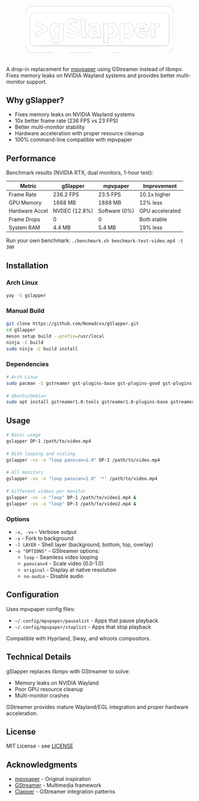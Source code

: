 <div align="center">
  <img src="gSlapper.png" alt="gSlapper Logo" width="400"/>
</div>

<br>

A drop-in replacement for [mpvpaper](https://github.com/GhostNaN/mpvpaper) using GStreamer instead of libmpv. Fixes memory leaks on NVIDIA Wayland systems and provides better multi-monitor support.

## Why gSlapper?

- Fixes memory leaks on NVIDIA Wayland systems
- 10x better frame rate (236 FPS vs 23 FPS)
- Better multi-monitor stability
- Hardware acceleration with proper resource cleanup
- 100% command-line compatible with mpvpaper

## Performance

Benchmark results (NVIDIA RTX, dual monitors, 1-hour test):

| Metric | gSlapper | mpvpaper | Improvement |
|--------|----------|----------|-------------|
| Frame Rate | 236.2 FPS | 23.5 FPS | 10.1x higher |
| GPU Memory | 1668 MB | 1888 MB | 12% less |
| Hardware Accel | NVDEC (12.8%) | Software (0%) | GPU accelerated |
| Frame Drops | 0 | 0 | Both stable |
| System RAM | 4.4 MB | 5.4 MB | 19% less |

Run your own benchmark: `./benchmark.sh benchmark-test-video.mp4 -t 300`

## Installation

### Arch Linux
```bash
yay -S gslapper
```

### Manual Build
```bash
git clone https://github.com/Nomadcxx/gSlapper.git
cd gSlapper
meson setup build --prefix=/usr/local
ninja -C build
sudo ninja -C build install
```

### Dependencies
```bash
# Arch Linux
sudo pacman -S gstreamer gst-plugins-base gst-plugins-good gst-plugins-bad

# Ubuntu/Debian
sudo apt install gstreamer1.0-tools gstreamer1.0-plugins-base gstreamer1.0-plugins-good gstreamer1.0-plugins-bad
```

## Usage

```bash
# Basic usage
gslapper DP-1 /path/to/video.mp4

# With looping and scaling
gslapper -vs -o "loop panscan=1.0" DP-1 /path/to/video.mp4

# All monitors
gslapper -vs -o "loop panscan=1.0" '*' /path/to/video.mp4

# Different videos per monitor
gslapper -vs -o "loop" DP-1 /path/to/video1.mp4 &
gslapper -vs -o "loop" DP-3 /path/to/video2.mp4 &
```

### Options

- `-v, -vv` - Verbose output
- `-s` - Fork to background
- `-l LAYER` - Shell layer (background, bottom, top, overlay)
- `-o "OPTIONS"` - GStreamer options:
  - `loop` - Seamless video looping
  - `panscan=X` - Scale video (0.0-1.0)
  - `original` - Display at native resolution
  - `no-audio` - Disable audio

## Configuration

Uses mpvpaper config files:
- `~/.config/mpvpaper/pauselist` - Apps that pause playback
- `~/.config/mpvpaper/stoplist` - Apps that stop playback

Compatible with Hyprland, Sway, and wlroots compositors.

## Technical Details

gSlapper replaces libmpv with GStreamer to solve:
- Memory leaks on NVIDIA Wayland
- Poor GPU resource cleanup
- Multi-monitor crashes

GStreamer provides mature Wayland/EGL integration and proper hardware acceleration.

## License

MIT License - see [LICENSE](LICENSE)

## Acknowledgments

- [mpvpaper](https://github.com/GhostNaN/mpvpaper) - Original inspiration
- [GStreamer](https://gstreamer.freedesktop.org/) - Multimedia framework
- [Clapper](https://github.com/Rafostar/clapper) - GStreamer integration patterns
